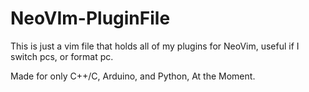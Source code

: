 # NeoVIm-PluginFile

This is just a vim file that holds all of my plugins for NeoVim, useful if I switch pcs, or format pc.

Made for only C++/C, Arduino, and Python, At the Moment.
